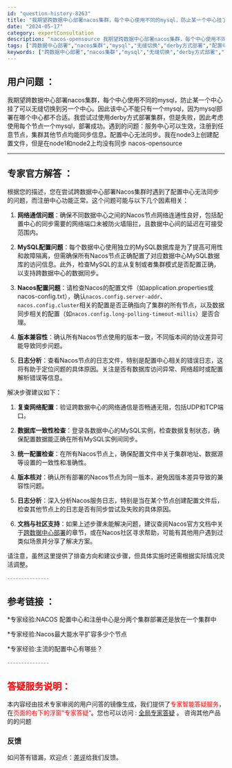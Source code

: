 ```yaml
---
id: "question-history-8263"
title: "我期望跨数据中心部署nacos集群，每个中心使用不同的mysql，防止某一个中心挂了可以无缝切换到另一个中心。因此该中心不能只有一个mysql，因为mysql部署在哪个中心都不合适。我尝试过使用derby方式部署集群，但是失败，因此考虑使用每个节点一个mysql，部署成功。遇到的问题：服务中心可以生效，注册到任意节点，集群其他节点均能同步信息。配置中心无法同步。我在node3上创建配置文件，但是在node1和node2上均没有同步 nacos-opensource"
date: "2024-05-17"
category: expertConsultation
description: "nacos-opensource 我期望跨数据中心部署nacos集群，每个中心使用不同的mysql，防止某一个中心挂了可以无缝切换到另一个中心。因此该中心不能只有一个mysql，因为mysql部署在哪个中心都不合适。我尝试过使用derby方式部署集群，但是失败，因此考虑使用每个节点一个mysql，部署成功。遇到的问题：服务中心可以生效，注册到任意节点，集群其他节点均能同步信息。配置中心无法同步。我在node3上创建配置文件，但是在node1和node2上均没有同步"
tags: ["跨数据中心部署","nacos集群","mysql","无缝切换","derby方式部署","配置中心无法同步","创建配置文件","同步信息"]
keywords: ["跨数据中心部署","nacos集群","mysql","无缝切换","derby方式部署","配置中心无法同步","创建配置文件","同步信息"]
---
```


## 用户问题 ： 
 我期望跨数据中心部署nacos集群，每个中心使用不同的mysql，防止某一个中心挂了可以无缝切换到另一个中心。因此该中心不能只有一个mysql，因为mysql部署在哪个中心都不合适。我尝试过使用derby方式部署集群，但是失败，因此考虑使用每个节点一个mysql，部署成功。遇到的问题：服务中心可以生效，注册到任意节点，集群其他节点均能同步信息。配置中心无法同步。我在node3上创建配置文件，但是在node1和node2上均没有同步 nacos-opensource 

---------------
## 专家官方解答 ：

根据您的描述，您在尝试跨数据中心部署Nacos集群时遇到了配置中心无法同步的问题，而注册中心功能正常。这个问题可能与以下几个因素相关：

1. **网络通信问题**：确保不同数据中心之间的Nacos节点网络连通性良好，包括配置中心的同步需要的网络端口未被防火墙阻拦，且数据中心间的延迟在可接受范围内。

2. **MySQL配置问题**：每个数据中心使用独立的MySQL数据库是为了提高可用性和故障隔离，但需确保所有Nacos节点正确配置了对应数据中心MySQL数据库的访问信息。此外，检查MySQL的主从复制或者集群模式是否配置正确，以支持跨数据中心的数据同步。

3. **Nacos配置问题**：请检查Nacos的配置文件（如application.properties或nacos-config.txt），确认`nacos.config.server-addr`、`nacos.config.cluster`相关的配置是否正确指向了集群的所有节点，以及数据同步相关的配置（如`nacos.config.long-polling-timeout-millis`）是否合理。

4. **版本兼容性**：确认所有Nacos节点使用的版本一致，不同版本间的协议差异可能导致同步问题。

5. **日志分析**：查看Nacos节点的日志文件，特别是配置中心相关的错误日志，这将有助于定位问题的具体原因。关注是否有数据库访问异常、网络超时或配置解析错误等信息。

解决步骤建议如下：

1. **复查网络配置**：验证跨数据中心的网络通信是否畅通无阻，包括UDP和TCP端口。

2. **数据库一致性检查**：登录各数据中心的MySQL实例，检查数据复制状态，确保配置数据能正确在所有MySQL实例间同步。

3. **统一配置检查**：在所有Nacos节点上，确保配置文件中关于集群地址、数据源等设置的一致性和准确性。

4. **版本核对**：确认所有部署的Nacos节点为同一版本，避免因版本差异导致的兼容性问题。

5. **日志分析**：深入分析Nacos服务日志，特别是当在某个节点创建配置文件后，检查其他节点上的日志是否有同步尝试及失败的具体原因。

6. **文档与社区支持**：如果上述步骤未能解决问题，建议查阅Nacos官方文档中关于[跨数据中心部署](https://nacos.io/zh-cn/docs/deployment.html)的章节，或在Nacos社区寻求帮助，可能有其他用户遇到过类似场景并分享了解决方案。

请注意，虽然这里提供了排查方向和建议步骤，但具体实施时还需根据实际情况灵活调整。


<font color="#949494">---------------</font> 


## 参考链接 ：

*专家经验:NACOS 配置中心和注册中心是分两个集群部署还是放在一个集群中 
 
 *专家经验:Nacos最大能水平扩容多少个节点 
 
 *专家经验:主流的配置中心有哪些？ 


 <font color="#949494">---------------</font> 
 


## <font color="#FF0000">答疑服务说明：</font> 

本内容经由技术专家审阅的用户问答的镜像生成，我们提供了<font color="#FF0000">专家智能答疑服务</font>，在<font color="#FF0000">页面的右下的浮窗”专家答疑“</font>。您也可以访问 : [全局专家答疑](https://opensource.alibaba.com/chatBot) 。 咨询其他产品的的问题

### 反馈
如问答有错漏，欢迎点：[差评](https://ai.nacos.io/user/feedbackByEnhancerGradePOJOID?enhancerGradePOJOId=13612)给我们反馈。

